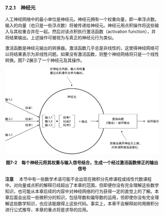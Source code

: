 ### 7.2.1　神经元

人工神经网络中的最小单位是神经元。神经元拥有一个权重向量，即一串浮点数。输入的向量（也只是一些浮点数）将被传递给神经元。神经元用点积操作将这些输入与其权重合并在一起。然后对该点积执行激活函数（activation function），并将结果输出。上述操作可被视为与真正的神经元行为类似。

激活函数是神经元输出的转换器。激活函数几乎总是非线性的，这使得神经网络可以将结果表示为非线性问题。如果没有激活函数，则整个神经网络将只是一个线性转换。图7-2展示了一个神经元及其操作。

![40.png](../images/40.png)
<center class="my_markdown"><b class="my_markdown">图7-2　每个神经元将其权重与输入信号结合，生成一个经过激活函数修正的输出信号</b></center>



**注意** 　本节中有一些数学术语可能不会出现在微积分先修课程或线性代数课程中。对向量或点积的解释已经超出了本章的范围，但即便你没有完全理解这些数学知识，也可能从本章后续的内容中对神经网络的行为获得一定的直觉上的了解。本章后面会出现一些微积分的知识，包括导数和偏导数的运用，但即使你没有完全理解这些数学知识，也应该能跟得上这些代码。事实上，本章不会解释如何用微积分进行公式推导，本章的重点将是求导的应用。



